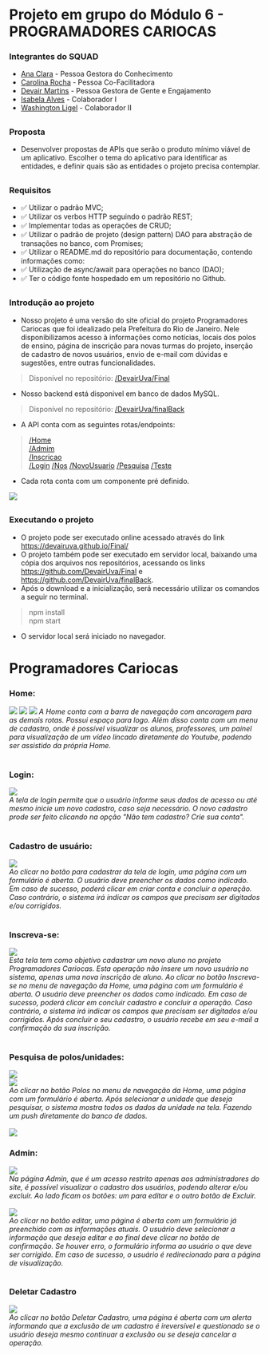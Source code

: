 # Projeto em grupo do Módulo 6 - PROGRAMADORES CARIOCAS
### Integrantes do SQUAD
- <a href="https://github.com/Ana21ah">Ana Clara</a> - Pessoa Gestora do Conhecimento
- <a href="https://github.com/carolrc">Carolina Rocha</a> - Pessoa Co-Facilitadora
- <a href="https://github.com/DevairUva">Devair Martins</a> - Pessoa Gestora de Gente e Engajamento
- <a href="https://github.com/isabelaalvesc">Isabela Alves</a> - Colaborador I 
- <a href="https://github.com/WashLigel">Washington Ligel</a> - Colaborador II
##
### Proposta
- Desenvolver propostas de APIs que serão o produto mínimo viável de um aplicativo. Escolher o tema do aplicativo para identificar as entidades, e definir quais são as entidades o projeto precisa contemplar.

##
### Requisitos
- ✅ Utilizar o padrão MVC;
- ✅ Utilizar os verbos HTTP seguindo o padrão REST;
- ✅ Implementar todas as operações de CRUD;
- ✅ Utilizar o padrão de projeto (design pattern) DAO para abstração de transações no banco, com Promises;
- ✅ Utilizar o README.md do repositório para documentação, contendo informações como:
- ✅ Utilização de async/await para operações no banco (DAO);
- ✅ Ter o código fonte hospedado em um repositório no Github.
##
### Introdução ao projeto
- Nosso projeto é uma versão do site oficial do projeto Programadores Cariocas que foi idealizado pela Prefeitura do Rio de Janeiro. Nele disponibilizamos acesso à informações como notícias, locais dos polos de ensino, página de inscrição para novas turmas do projeto, inserção de cadastro de novos usuários, envio de e-mail com dúvidas e sugestões, entre outras funcionalidades.
> Disponível no repositório: [/DevairUva/Final](https://devairuva.github.io/Final/)
- Nosso backend está disponivel em banco de dados MySQL.
> Disponível no repositório: [/DevairUva/finalBack](https://github.com/DevairUva/finalBack)

- A API conta com as seguintes rotas/endpoints:
> [/Home](https://github.com/DevairUva/Final/#/)<br>
> [/Admim](https://github.com/DevairUva/Final/tree/main/src/components/admim.jsx)<br>
> [/Inscricao](https://github.com/DevairUva/Final/tree/main/src/components/inscricao.jsx)<br>
> [/Login](https://github.com/DevairUva/Final/tree/main/src/components/login.jsx)
> [/Nos](https://github.com/DevairUva/Final/tree/main/src/components/nos.jsx)
> [/NovoUsuario](https://github.com/DevairUva/Final/tree/main/src/components/novousuario.jsx)
> [/Pesquisa](https://github.com/DevairUva/Final/tree/main/src/components/pesquisa.jsx)
> [/Teste](https://github.com/DevairUva/Final/tree/main/src/components/teste.jsx)
- Cada rota conta com um componente pré definido.
<img src="/README/rotas.jpeg">

##
### Executando o projeto
- O projeto pode ser executado online acessado através do link <https://devairuva.github.io/Final/>
- O projeto também pode ser executado em servidor local, baixando uma cópia dos arquivos nos repositórios, acessando os links <https://github.com/DevairUva/Final> e <https://github.com/DevairUva/finalBack>.
- Após o download e a inicialização, será necessário utilizar os comandos a seguir no terminal.
>npm install<br>
>npm start
- O servidor local será iniciado no navegador.
##
# Programadores Cariocas
### Home:
<img src="/README/Home.png">
<img src="/README/Home2.png">
<img src="/README/Home3.png">
<i>A Home conta com a barra de navegação com ancoragem para as demais rotas. Possui espaço para logo. Além disso conta com um menu de cadastro, onde é possível visualizar os alunos, professores, um painel para visualização de um vídeo lincado diretamente do Youtube, podendo ser assistido da própria Home.</i><br><br>

### Login: 
<img src="/README/login.png"><br>
<i>A tela de login permite que o usuário informe seus dados de acesso ou até mesmo inicie um novo cadastro, caso seja necessário. O novo cadastro prode ser feito clicando na opção "Não tem cadastro? Crie sua conta".</i><br><br>

### Cadastro de usuário: 
<img src="/README/novousuario.png"><br>
<i>Ao clicar no botão para cadastrar da tela de login, uma página com um formulário é aberta. O usuário deve preencher os dados como indicado. Em caso de sucesso, poderá clicar em criar conta e concluir a operação. Caso contrário, o sistema irá indicar os campos que precisam ser digitados e/ou corrigidos.
</i><br><br>

### Inscreva-se: 
<img src="/README/inscricao.png"><br>
<i>Esta tela tem como objetivo cadastrar um novo aluno no projeto Programadores Cariocas. Esta operação não insere um novo usuário no sistema, apenas uma nova inscrição de aluno. Ao clicar no botão Inscreva-se no menu de navegação da Home, uma página com um formulário é aberta. O usuário deve preencher os dados como indicado. Em caso de sucesso, poderá clicar em concluir cadastro e concluir a operação. Caso contrário, o sistema irá indicar os campos que precisam ser digitados e/ou corrigidos. Após concluir o seu cadastro, o usuário recebe em seu e-mail a confirmação da sua inscrição.</i><br><br>

### Pesquisa de polos/unidades: 
<img src="/README/polos.jpeg"><br>
<img src="/README/polos2.jpeg"><br>
<i>Ao clicar no botão Polos no menu de navegação da Home, uma página com um formulário é aberta. Após selecionar a unidade que deseja pesquisar, o sistema mostra todos os dados da unidade na tela. Fazendo um push diretamente do banco de dados.</i><br><br>
<img src="/README/polos3.jpeg"><br>

### Admin:
<img src="/README/admin.jpeg"><br>
<i>Na página Admin, que é um acesso restrito apenas aos administradores do site, é possível visualizar o cadastro dos usuários, podendo alterar e/ou excluir. Ao lado ficam os botões: um para editar e o outro botão de Excluir.</i><br><br>
<img src="/README/admineditar.jpeg"><br>
<i>Ao clicar no botão editar, uma página é aberta com um formulário já preenchido com as informações atuais. O usuário deve selecionar a informação que deseja editar e ao final deve clicar no botão de confirmação. Se houver erro, o formulário informa ao usuário o que deve ser corrigido. Em caso de sucesso, o usuário é redirecionado para a página de visualização.</i><br><br>

### Deletar Cadastro
<img src="/README/adminexcluir.jpeg"><br>
<i>Ao clicar no botão Deletar Cadastro, uma página é aberta com um alerta informando que a exclusão de um cadastro é ireversível e questionado se o usuário deseja mesmo continuar a exclusão ou se deseja cancelar a operação.</i><br><br>
